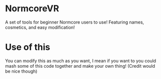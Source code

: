 # NormcoreVR
A set of tools for beginner Normcore users to use!
Featuring names, cosmetics, and easy modification!

# Use of this
You can modify this as much as you want, I mean if you want to you could mash some of this code together and make your own thing! (Credit would be nice though)
